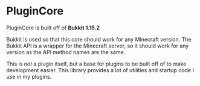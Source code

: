 # PluginCore
PluginCore is built off of **Bukkit 1.15.2**

Bukkit is used so that this core should work for any Minecraft version.
The Bukkit API is a wrapper for the Minecraft server, so it should work for any version
as the API method names are the same.

This is *not* a plugin itself, but a base for plugins to be built off of to make development easier.
This library provides a lot of utilities and startup code I use in my plugins.

